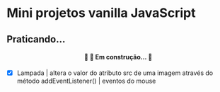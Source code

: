 # Mini projetos vanilla JavaScript

## Praticando...

<h4 align="center"> 
	🚧 🚀 Em construção...  🚧
</h4>

- [x] Lampada | altera o valor do atributo src de uma imagem através do método addEventListener() | eventos do mouse
